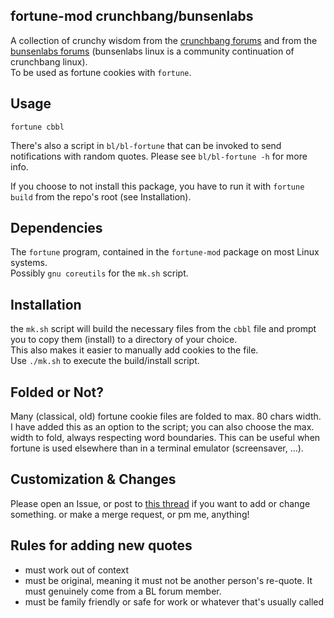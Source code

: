## fortune-mod crunchbang/bunsenlabs

A collection of crunchy wisdom from the [crunchbang forums](http://crunchbang.org/forums/)
and from the [bunsenlabs forums](https://forums.bunsenlabs.org/)
(bunsenlabs linux is a community continuation of crunchbang linux).  
To be used as fortune cookies with `fortune`.

## Usage

`fortune cbbl`

There's also a script in `bl/bl-fortune` that can be invoked to send notifications with random quotes. Please see `bl/bl-fortune -h` for more info.

If you choose to not install this package, you have to run it with `fortune build` from the repo's root (see Installation).

## Dependencies

The `fortune` program, contained in the `fortune-mod` package on most Linux systems.  
Possibly `gnu coreutils` for the `mk.sh` script.  

## Installation

the `mk.sh` script will build the necessary files from the `cbbl` file and
prompt you to copy them (install) to a directory of your choice.  
This also makes it easier to manually add cookies to the file.  
Use `./mk.sh` to execute the build/install script.

## Folded or Not?

Many (classical, old) fortune cookie files are folded to max. 80 chars width.  
I have added this as an option to the script; you can also choose the max.
width to fold, always respecting word boundaries. This can be useful when fortune is used elsewhere than in a terminal emulator (screensaver, ...).

## Customization & Changes

Please open an Issue, or post to [this thread](https://forums.bunsenlabs.org/viewtopic.php?id=644)
if you want to add or change something. or make a merge request, or pm me, anything!

## Rules for adding new quotes

- must work out of context
- must be original, meaning it must not be another person's re-quote. It must genuinely come from a BL forum member.
- must be family friendly or safe for work or whatever that's usually called
